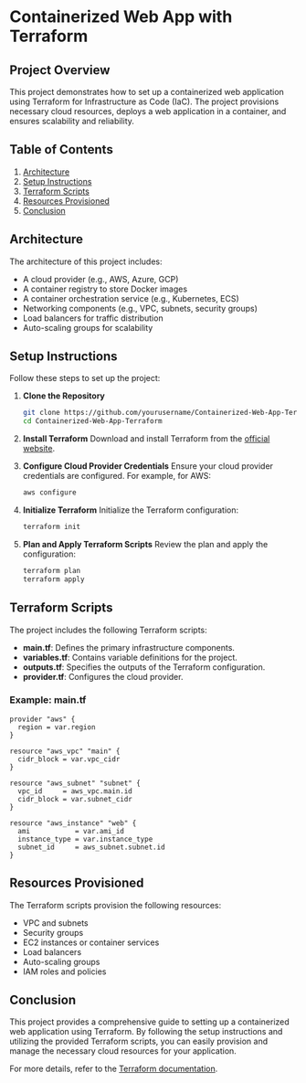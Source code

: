 # Containerized Web App with Terraform

## Project Overview
This project demonstrates how to set up a containerized web application using Terraform for Infrastructure as Code (IaC). The project provisions necessary cloud resources, deploys a web application in a container, and ensures scalability and reliability.

## Table of Contents
1. [Architecture](#architecture)
2. [Setup Instructions](#setup-instructions)
3. [Terraform Scripts](#terraform-scripts)
4. [Resources Provisioned](#resources-provisioned)
5. [Conclusion](#conclusion)

## Architecture
The architecture of this project includes:
- A cloud provider (e.g., AWS, Azure, GCP)
- A container registry to store Docker images
- A container orchestration service (e.g., Kubernetes, ECS)
- Networking components (e.g., VPC, subnets, security groups)
- Load balancers for traffic distribution
- Auto-scaling groups for scalability

## Setup Instructions
Follow these steps to set up the project:

1. **Clone the Repository**
    ```sh
    git clone https://github.com/yourusername/Containerized-Web-App-Terraform.git
    cd Containerized-Web-App-Terraform
    ```

2. **Install Terraform**
    Download and install Terraform from the [official website](https://www.terraform.io/downloads.html).

3. **Configure Cloud Provider Credentials**
    Ensure your cloud provider credentials are configured. For example, for AWS:
    ```sh
    aws configure
    ```

4. **Initialize Terraform**
    Initialize the Terraform configuration:
    ```sh
    terraform init
    ```

5. **Plan and Apply Terraform Scripts**
    Review the plan and apply the configuration:
    ```sh
    terraform plan
    terraform apply
    ```

## Terraform Scripts
The project includes the following Terraform scripts:

- **main.tf**: Defines the primary infrastructure components.
- **variables.tf**: Contains variable definitions for the project.
- **outputs.tf**: Specifies the outputs of the Terraform configuration.
- **provider.tf**: Configures the cloud provider.

### Example: main.tf
```hcl
provider "aws" {
  region = var.region
}

resource "aws_vpc" "main" {
  cidr_block = var.vpc_cidr
}

resource "aws_subnet" "subnet" {
  vpc_id     = aws_vpc.main.id
  cidr_block = var.subnet_cidr
}

resource "aws_instance" "web" {
  ami           = var.ami_id
  instance_type = var.instance_type
  subnet_id     = aws_subnet.subnet.id
}
```

## Resources Provisioned
The Terraform scripts provision the following resources:
- VPC and subnets
- Security groups
- EC2 instances or container services
- Load balancers
- Auto-scaling groups
- IAM roles and policies

## Conclusion
This project provides a comprehensive guide to setting up a containerized web application using Terraform. By following the setup instructions and utilizing the provided Terraform scripts, you can easily provision and manage the necessary cloud resources for your application.

For more details, refer to the [Terraform documentation](https://www.terraform.io/docs/index.html).
